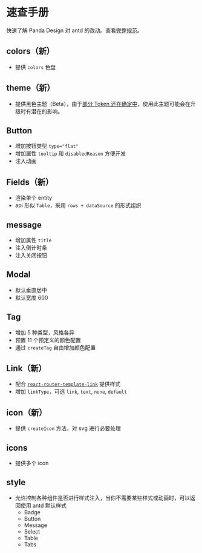 # 速查手册

快速了解 Panda Design 对 antd 的改动。查看[完整规范](https://panda-design-team.github.io/)。

## colors（新）

- 提供 `colors` 色盘

## theme（新）

- 提供黑色主题（Beta），由于[部分 Token 还在确定中](https://github.com/ant-design/ant-design/issues/38975)，使用此主题可能会在升级时有潜在的影响。

## Button

- 增加按钮类型 `type="flat"`
- 增加属性 `tooltip` 和 `disabledReason` 方便开发
- 注入动画

## Fields（新）

- 渲染单个 entity
- api 形似 `Table`，采用 `rows + dataSource` 的形式组织

## message

- 增加属性 `title`
- 注入倒计时条
- 注入关闭按钮

## Modal

- 默认垂直居中
- 默认宽度 600

## Tag

- 增加 5 种类型，风格各异
- 预置 11 个预定义的颜色配置
- 通过 `createTag` 自由增加颜色配置

## Link（新）

- 配合 [`react-router-template-link`](https://github.com/dancerphil/react-router-template-link) 提供样式
- 增加 `linkType`，可选 `link`, `text`, `none`, `default`

## icon（新）

- 提供 `createIcon` 方法，对 svg 进行必要处理

## icons

- 提供多个 icon

## style

- 允许控制各种组件是否进行样式注入，当你不需要某些样式或动画时，可以返回使用 antd 默认样式
  - Badge
  - Button
  - Message
  - Select
  - Table
  - Tabs
